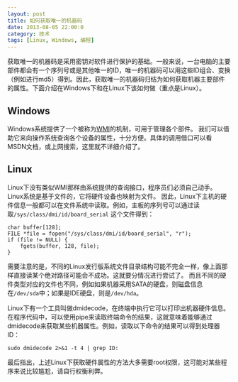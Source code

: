 ```yaml
---
layout: post
title: 如何获取唯一的机器码
date: 2013-08-05 22:00:0
category: 技术
tags: [Linux, Windows, 编程]
---
```


获取唯一的机器码是采用密钥对软件进行保护的基础。一般来说，一台电脑的主要部件都会有一个序列号或是其他唯一的ID，唯一的机器码可以用这些ID组合、变换（例如进行md5）得到。因此，获取唯一的机器码归结为如何获取机器主要部件的属性。下面介绍在Windows下和在Linux下该如何做（重点是Linux）。

<!--more-->

## Windows

Windows系统提供了一个被称为[WMI](http://en.wikipedia.org/wiki/Windows_Management_Instrumentation)的机制，可用于管理各个部件。
我们可以借助它来向操作系统查询各个设备的属性，十分方便。具体的调用借口可以看MSDN文档，或上网搜索，这里就不详细介绍了。

## Linux

Linux下没有类似WMI那样由系统提供的查询接口，程序员们必须自己动手。Linux系统是基于文件的，它将硬件设备也映射为文件。
因此，Linux下主机的硬件信息一般都可以在文件系统中读取。例如，主板的序列号可以通过读取`/sys/class/dmi/id/board_serial`
这个文件得到：

	char buffer[128];
	FILE *file = fopen("/sys/class/dmi/id/board_serial", "r");
	if (file != NULL) {
		fgets(buffer, 128, file);
	}
	
需要注意的是，不同的Linux发行版系统文件目录结构可能不完全一样，像上面那样直接读某个绝对路径可能会不成功。这就要分情况进行尝试了。
而且不同的硬件类型对应的文件也不同，例如如果机器采用SATA的硬盘，则磁盘信息在`/dev/sda`中；如果是IDE硬盘，则是`/dev/hda`。

Linux下有一个工具叫做dmidecode，在终端中执行它可以打印出机器硬件信息。在程序代码中，可以使用pipe来读取终端命令的结果，这就意味着能够通过dmidecode来获取某些机器属性。例如，读取以下命令的结果可以得到处理器ID：

    sudo dmidecode 2>&1 -t 4 | grep ID:

最后指出，上述Linux下获取硬件属性的方法大多需要root权限，这可能对某些程序来说比较尴尬，请自行权衡利弊。
